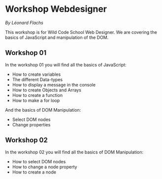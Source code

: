 # Workshop Webdesigner

_By Léonard Flachs_

This workshop is for Wild Code School Web Designer. We are covering the basics of JavaScript and manipulation of the DOM.

## Workshop 01
In the workshop 01 you will find all the basics of JavaScript:

- How to create variables 
- The different Data-types
- How to display a message in the console
- How to create Objects and Arrays
- How to create a function
- How to make a for loop

And the basics of DOM Manipulation:
- Select DOM nodes
- Change properties


## Workshop 02
In the workshop 02 you will find all the basics of DOM Manipulation: 

- How to select DOM nodes
- How to change a node property 
- How to create a node 
